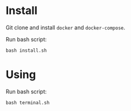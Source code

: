 # Install

Git clone and install `docker` and `docker-compose`.

Run bash script:

```
bash install.sh
```

# Using

Run bash script:

```
bash terminal.sh
```
